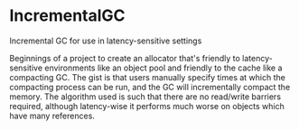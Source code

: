 # IncrementalGC
Incremental GC for use in latency-sensitive settings

Beginnings of a project to create an allocator that's friendly to latency-sensitive environments like an object pool and friendly to the cache like a compacting GC. The gist is that users manually specify times at which the compacting process can be run, and the GC will incrementally compact the memory. The algorithm used is such that there are no read/write barriers required, although latency-wise it performs much worse on objects which have many references.
